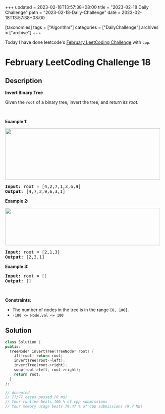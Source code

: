 +++
updated = 2023-02-18T13:57:38+08:00
title = "2023-02-18 Daily Challenge"
path = "2023-02-18-Daily-Challenge"
date = 2023-02-18T13:57:38+08:00

[taxonomies]
tags = ["Algorithm"]
categories = ["DailyChallenge"]
archives = ["archive"]
+++

Today I have done leetcode's [February LeetCoding Challenge](https://leetcode.com/problems/invert-binary-tree/) with `cpp`.

<!-- more -->

# February LeetCoding Challenge 18

## Description

**Invert Binary Tree**

<p>Given the <code>root</code> of a binary tree, invert the tree, and return <em>its root</em>.</p>

<p>&nbsp;</p>
<p><strong class="example">Example 1:</strong></p>
<img alt="" src="https://assets.leetcode.com/uploads/2021/03/14/invert1-tree.jpg" style="width: 500px; height: 165px;" />
<pre>
<strong>Input:</strong> root = [4,2,7,1,3,6,9]
<strong>Output:</strong> [4,7,2,9,6,3,1]
</pre>

<p><strong class="example">Example 2:</strong></p>
<img alt="" src="https://assets.leetcode.com/uploads/2021/03/14/invert2-tree.jpg" style="width: 500px; height: 120px;" />
<pre>
<strong>Input:</strong> root = [2,1,3]
<strong>Output:</strong> [2,3,1]
</pre>

<p><strong class="example">Example 3:</strong></p>

<pre>
<strong>Input:</strong> root = []
<strong>Output:</strong> []
</pre>

<p>&nbsp;</p>
<p><strong>Constraints:</strong></p>

<ul>
	<li>The number of nodes in the tree is in the range <code>[0, 100]</code>.</li>
	<li><code>-100 &lt;= Node.val &lt;= 100</code></li>
</ul>


## Solution

``` cpp
class Solution {
public:
  TreeNode* invertTree(TreeNode* root) {
    if(!root) return root;
    invertTree(root->left);
    invertTree(root->right);
    swap(root->left, root->right);
    return root;
  }
};

// Accepted
// 77/77 cases passed (0 ms)
// Your runtime beats 100 % of cpp submissions
// Your memory usage beats 79.47 % of cpp submissions (9.7 MB)
```
